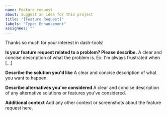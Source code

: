 ```yaml
---
name: Feature request
about: Suggest an idea for this project
title: "[Feature Request]"
labels: "Type: Enhancement"
assignees: ""
---
```


Thanks so much for your interest in dash-tools!

**Is your feature request related to a problem? Please describe.**
A clear and concise description of what the problem is. Ex. I'm always frustrated when [...]

**Describe the solution you'd like**
A clear and concise description of what you want to happen.

**Describe alternatives you've considered**
A clear and concise description of any alternative solutions or features you've considered.

**Additional context**
Add any other context or screenshots about the feature request here.
